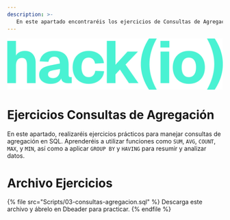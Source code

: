 ```yaml
---
description: >-
   En este apartado encontraréis los ejercicios de Consultas de Agregación en SQL. 
---
```


<div style="text-align: center;">
  <img src="https://github.com/Hack-io-Data/Imagenes/blob/main/01-LogosHackio/logo_celeste@4x.png?raw=true" alt="logo hack(io)" />
</div>


# Ejercicios Consultas de Agregación

En este apartado, realizaréis ejercicios prácticos para manejar consultas de agregación en SQL. Aprenderéis a utilizar funciones como `SUM`, `AVG`, `COUNT`, `MAX`, y `MIN`, así como a aplicar `GROUP BY` y `HAVING` para resumir y analizar datos. 

# Archivo Ejercicios

{% file src="Scripts/03-consultas-agregacion.sql" %}
Descarga este archivo y ábrelo en Dbeader para practicar.
{% endfile %}